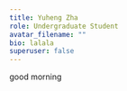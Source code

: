 ```yaml
---
title: Yuheng Zha
role: Undergraduate Student
avatar_filename: ""
bio: lalala
superuser: false
---
```

good morning